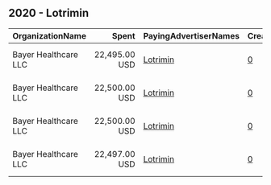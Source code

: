 ## 2020 - Lotrimin 
|OrganizationName|Spent|PayingAdvertiserNames|CreativeUrls|Impressions|Genders|AgeBrackets|CountryCodes|BillingAddresses|CandidateBallotInformation|
|:---|---:|:---|:---|---:|:---|:---|:---|:---|:---|
|Bayer Healthcare LLC|22,495.00 USD|[Lotrimin](2020/Lotrimin.md)|[0](https://www.snap.com/political-ads/asset/013b23e83f83b1a1c433c7fe7b31ebbdae20f5361a2ff009f7cfe867b42a352e?mediaType=mp4)|3,195,215||18+|united states|"PO Box 106099,Pittsburgh,15230 ,US"||
|Bayer Healthcare LLC|22,500.00 USD|[Lotrimin](2020/Lotrimin.md)|[0](https://www.snap.com/political-ads/asset/a079669d774dfcc11db26af1e47dcce68b7c21269464f37303daa1adeef519e1?mediaType=mp4)|8,619,075||18+|united states|"PO Box 106099,Pittsburgh,15230 ,US"||
|Bayer Healthcare LLC|22,500.00 USD|[Lotrimin](2020/Lotrimin.md)|[0](https://www.snap.com/political-ads/asset/013b23e83f83b1a1c433c7fe7b31ebbdae20f5361a2ff009f7cfe867b42a352e?mediaType=mp4)|3,415,844||18+|united states|"PO Box 106099,Pittsburgh,15230 ,US"||
|Bayer Healthcare LLC|22,497.00 USD|[Lotrimin](2020/Lotrimin.md)|[0](https://www.snap.com/political-ads/asset/a079669d774dfcc11db26af1e47dcce68b7c21269464f37303daa1adeef519e1?mediaType=mp4)|10,742,973||18+|united states|"PO Box 106099,Pittsburgh,15230 ,US"||
